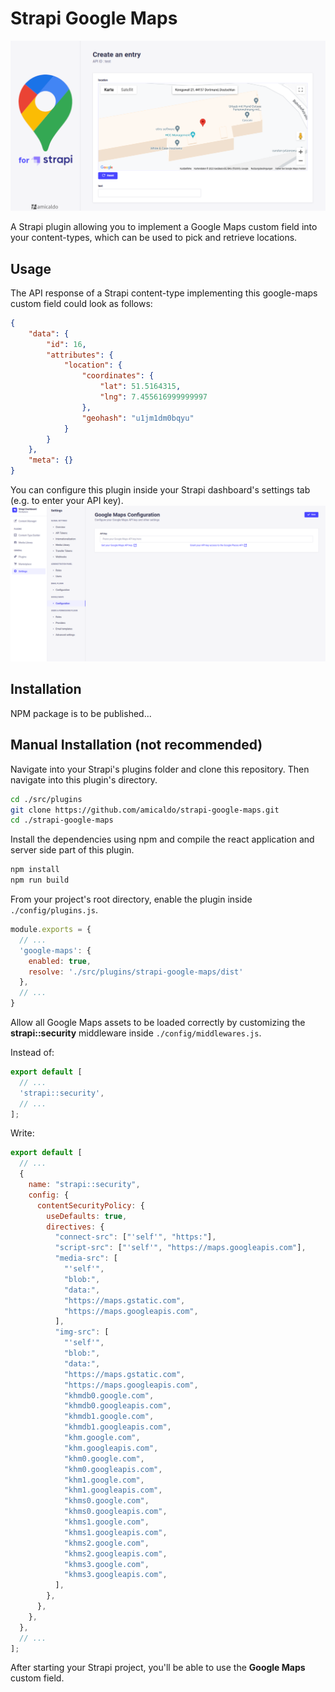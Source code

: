 
# Strapi Google Maps

![Preview](https://github.com/amicaldo/strapi-google-maps/blob/main/pictures/preview.png?raw=true)

A Strapi plugin allowing you to implement a Google Maps custom field into your content-types, which can be used to pick and retrieve locations.
## Usage

The API response of a Strapi content-type implementing this google-maps custom field could look as follows:
```json
{
    "data": {
        "id": 16,
        "attributes": {
            "location": {
                "coordinates": {
                    "lat": 51.5164315,
                    "lng": 7.455616999999997
                },
                "geohash": "u1jm1dm0bqyu"
            }
        }
    },
    "meta": {}
}
```

You can configure this plugin inside your Strapi dashboard's settings tab (e.g. to enter your API key).
![Configuration](https://github.com/amicaldo/strapi-google-maps/blob/main/pictures/configuration.png?raw=true)
## Installation

NPM package is to be published...
## Manual Installation (not recommended)

Navigate into your Strapi's plugins folder and clone this repository.
Then navigate into this plugin's directory.

```bash
cd ./src/plugins
git clone https://github.com/amicaldo/strapi-google-maps.git
cd ./strapi-google-maps
```

Install the dependencies using npm and compile the react application and server side part of this plugin.

```bash
npm install
npm run build
```


From your project's root directory, enable the plugin inside `./config/plugins.js`.

```js
module.exports = {
  // ...
  'google-maps': {
    enabled: true,
    resolve: './src/plugins/strapi-google-maps/dist'
  },
  // ...
}
```

Allow all Google Maps assets to be loaded correctly by customizing the **strapi::security** middleware inside `./config/middlewares.js`.

Instead of:
```js
export default [
  // ...
  'strapi::security',
  // ...
];
```

Write:
```js
export default [
  // ...
  {
    name: "strapi::security",
    config: {
      contentSecurityPolicy: {
        useDefaults: true,
        directives: {
          "connect-src": ["'self'", "https:"],
          "script-src": ["'self'", "https://maps.googleapis.com"],
          "media-src": [
            "'self'",
            "blob:",
            "data:",
            "https://maps.gstatic.com",
            "https://maps.googleapis.com",
          ],
          "img-src": [
            "'self'",
            "blob:",
            "data:",
            "https://maps.gstatic.com",
            "https://maps.googleapis.com",
            "khmdb0.google.com",
            "khmdb0.googleapis.com",
            "khmdb1.google.com",
            "khmdb1.googleapis.com",
            "khm.google.com",
            "khm.googleapis.com",
            "khm0.google.com",
            "khm0.googleapis.com",
            "khm1.google.com",
            "khm1.googleapis.com",
            "khms0.google.com",
            "khms0.googleapis.com",
            "khms1.google.com",
            "khms1.googleapis.com",
            "khms2.google.com",
            "khms2.googleapis.com",
            "khms3.google.com",
            "khms3.googleapis.com",
          ],
        },
      },
    },
  },
  // ...
];
```

After starting your Strapi project, you'll be able to use the **Google Maps** custom field.